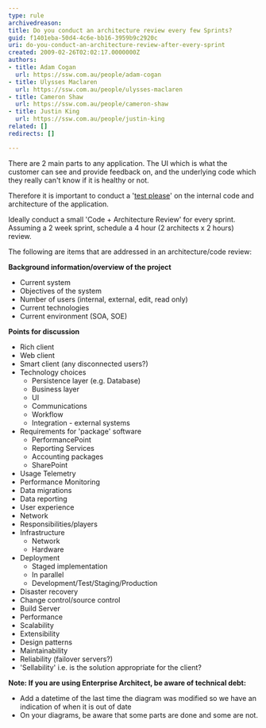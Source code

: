 ```yaml
---
type: rule
archivedreason: 
title: Do you conduct an architecture review every few Sprints?
guid: f1401eba-50d4-4c6e-bb16-3959b9c2920c
uri: do-you-conduct-an-architecture-review-after-every-sprint
created: 2009-02-26T02:02:17.0000000Z
authors:
- title: Adam Cogan
  url: https://ssw.com.au/people/adam-cogan
- title: Ulysses Maclaren
  url: https://ssw.com.au/people/ulysses-maclaren
- title: Cameron Shaw
  url: https://ssw.com.au/people/cameron-shaw
- title: Justin King
  url: https://ssw.com.au/people/justin-king
related: []
redirects: []

---
```


There are 2 main parts to any application. The UI which is what the customer can see and provide feedback on, and the underlying code which they really can't know if it is healthy or not.

Therefore it is important to conduct a '[test please](/_layouts/15/FIXUPREDIRECT.ASPX?WebId=3dfc0e07-e23a-4cbb-aac2-e778b71166a2&amp;TermSetId=07da3ddf-0924-4cd2-a6d4-a4809ae20160&amp;TermId=7ba5e1cd-da39-4bf2-9fe2-5b899589b3d2)' on the internal code and architecture of the application.

Ideally conduct a small 'Code + Architecture Review' for every sprint. Assuming a 2 week sprint, schedule a 4 hour (2 architects x 2 hours) review.


<!--endintro-->

The following are items that are addressed in an architecture/code review:

**Background information/overview of the project**

* Current system
* Objectives of the system
* Number of users (internal, external, edit, read only)
* Current technologies
* Current environment (SOA, SOE)


**Points for discussion**

* Rich client
* Web client
* Smart client (any disconnected users?)
* Technology choices
    * Persistence layer (e.g. Database)
    * Business layer
    * UI
    * Communications
    * Workflow
    * Integration - external systems
* Requirements for 'package' software
    * PerformancePoint
    * Reporting Services
    * Accounting packages
    * SharePoint
* Usage Telemetry
* Performance Monitoring
* Data migrations
* Data reporting
* User experience
* Network
* Responsibilities/players
* Infrastructure
    * Network
    * Hardware
* Deployment
    * Staged implementation
    * In parallel
    * Development/Test/Staging/Production
* Disaster recovery
* Change control/source control
* Build Server
* Performance
* Scalability
* Extensibility
* Design patterns
* Maintainability
* Reliability (failover servers?)
* 'Sellability' i.e. is the solution appropriate for the client?


**Note: If you are using Enterprise Architect, be aware of technical debt:**

* Add a datetime of the last time the diagram was modified so we have an indication of when it is out of date
* On your diagrams, be aware that some parts are done and some are not.
